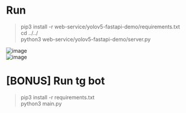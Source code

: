 # Run  
  
> pip3 install -r web-service/yolov5-fastapi-demo/requirements.txt  
> cd ../../  
> python3 web-service/yolov5-fastapi-demo/server.py  

![image](https://github.com/LeLinux/4Fun-welding-detection-AtomicHack/assets/115425862/2cb059df-6218-4ffe-91d3-d673cacf8f8b)  
![image](https://github.com/LeLinux/4Fun-welding-detection-AtomicHack/assets/115425862/52cc268e-742c-495c-bed0-289abc8d1c1f)  


# [BONUS] Run tg bot  
  
> pip3 install -r requirements.txt  
> python3 main.py  
